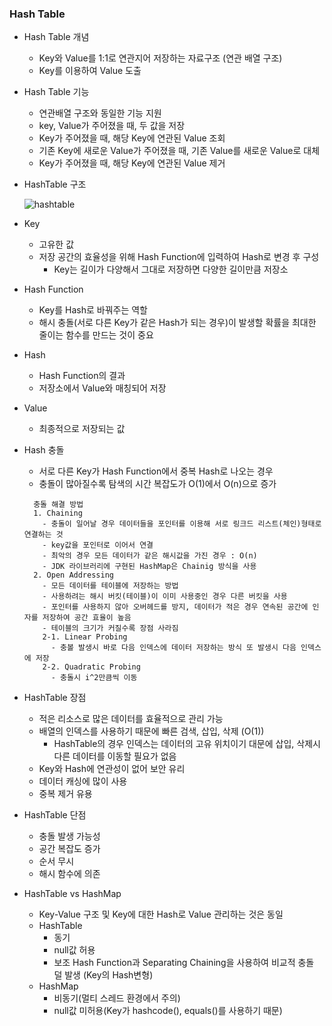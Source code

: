 ### Hash Table
  
  - Hash Table 개념
    - Key와 Value를 1:1로 연관지어 저장하는 자료구조 (연관 배열 구조)
    - Key를 이용하여 Value 도출
    
  - Hash Table 기능
    - 연관배열 구조와 동일한 기능 지원
    - key, Value가 주어졌을 때, 두 값을 저장
    - Key가 주어졌을 때, 해당 Key에 연관된 Value 조회
    - 기존 Key에 새로운 Value가 주어졌을 때, 기존 Value를 새로운 Value로 대체
    - Key가 주어졌을 때, 해당 Key에 연관된 Value 제거

  - HashTable 구조
  
    ![hashtable](https://user-images.githubusercontent.com/61149599/123202785-3288d580-d4f0-11eb-8d2e-55cd0bbad82a.png)
    
  - Key
    - 고유한 값
    - 저장 공간의 효율성을 위해 Hash Function에 입력하여 Hash로 변경 후 구성
      - Key는 길이가 다양해서 그대로 저장하면 다양한 길이만큼 저장소 
     
  - Hash Function
    - Key를 Hash로 바꿔주는 역할
    - 해시 충돌(서로 다른 Key가 같은 Hash가 되는 경우)이 발생할 확률을 최대한 줄이는 함수를 만드는 것이 중요
    
  - Hash
    - Hash Function의 결과
    - 저장소에서 Value와 매칭되어 저장
    
  - Value
    - 최종적으로 저장되는 값
   
  - Hash 충돌
    - 서로 다른 Key가 Hash Function에서 중복 Hash로 나오는 경우
    - 충돌이 많아질수록 탐색의 시간 복잡도가 O(1)에서 O(n)으로 증가
 
    ```
      충돌 해결 방법
      1. Chaining
        - 충돌이 일어날 경우 데이터들을 포인터를 이용해 서로 링크드 리스트(체인)형태로 연결하는 것
        - key값을 포인터로 이어서 연결
        - 최악의 경우 모든 데이터가 같은 해시값을 가진 경우 : O(n)
        - JDK 라이브러리에 구현된 HashMap은 Chainig 방식을 사용
      2. Open Addressing
        - 모든 데이터를 테이블에 저장하는 방법
        - 사용하려는 해시 버킷(테이블)이 이미 사용중인 경우 다른 버킷을 사용
        - 포인터를 사용하지 않아 오버헤드를 방지, 데이터가 적은 경우 연속된 공간에 인자를 저장하여 공간 효율이 높음
        - 테이블의 크기가 커질수록 장점 사라짐
        2-1. Linear Probing
          - 충볼 발생시 바로 다음 인덱스에 데이터 저장하는 방식 또 발생시 다음 인덱스에 저장
        2-2. Quadratic Probing
          - 충돌시 i^2만큼씩 이동
    ```
    
  - HashTable 장점
    - 적은 리소스로 많은 데이터를 효율적으로 관리 가능
    - 배열의 인덱스를 사용하기 때문에 빠른 검색, 삽입, 삭제 (O(1))
      - HashTable의 경우 인덱스는 데이터의 고유 위치이기 대문에 삽입, 삭제시 다른 데이터를 이동할 필요가 없음
    - Key와 Hash에 연관성이 없어 보안 유리
    - 데이터 캐싱에 많이 사용
    - 중복 제거 유용
  
  - HashTable 단점
    - 충돌 발생 가능성
    - 공간 복잡도 증가
    - 순서 무시
    - 해시 함수에 의존
  
  - HashTable vs HashMap
    - Key-Value 구조 및 Key에 대한 Hash로 Value 관리하는 것은 동일
    - HashTable
      - 동기
      - null값 허용
      - 보조 Hash Function과 Separating Chaining을 사용하여 비교적 충돌 덜 발생 (Key의 Hash변형)
    - HashMap
      - 비동기(멀티 스레드 환경에서 주의)
      - null값 미허용(Key가 hashcode(), equals()를 사용하기 때문)
